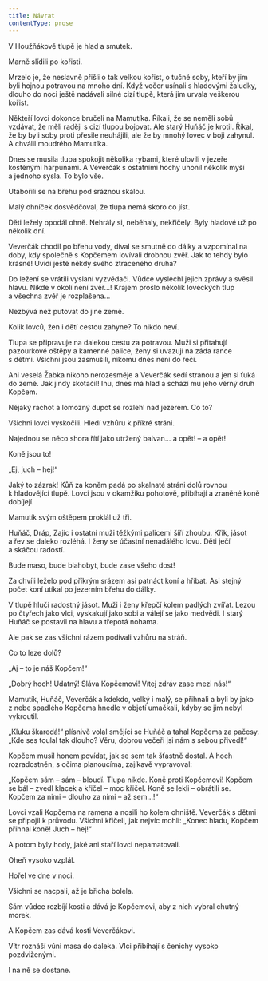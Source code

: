 ```yaml
---
title: Návrat
contentType: prose
---
```


V Houžňákově tlupě je hlad a smutek.

Marně slídili po kořisti.

Mrzelo je, že neslavně přišli o tak velkou kořist, o tučné soby, kteří by jim byli hojnou potravou na mnoho dní. Když večer usínali s hladovými žaludky, dlouho do noci ještě nadávali silné cizí tlupě, která jim urvala veškerou kořist.

Někteří lovci dokonce bručeli na Mamutíka. Říkali, že se neměli sobů vzdávat, že měli raději s cizí tlupou bojovat. Ale starý Huňáč je krotil. Říkal, že by byli soby proti přesile neuhájili, ale že by mnohý lovec v boji zahynul. A chválil moudrého Mamutíka.

Dnes se musila tlupa spokojit několika rybami, které ulovili v jezeře kostěnými harpunami. A Veverčák s ostatními hochy uhonil několik myší a jednoho sysla. To bylo vše.

Utábořili se na břehu pod sráznou skálou.

Malý ohníček dosvědčoval, že tlupa nemá skoro co jíst.

Děti ležely opodál ohně. Nehrály si, neběhaly, nekřičely. Byly hladové už po několik dní.

Veverčák chodil po břehu vody, díval se smutně do dálky a vzpomínal na doby, kdy společně s Kopčemem lovívali drobnou zvěř. Jak to tehdy bylo krásné! Uvidí ještě někdy svého ztraceného druha?

Do ležení se vrátili vyslaní vyzvědači. Vůdce vyslechl jejich zprávy a svěsil hlavu. Nikde v okolí není zvěř…! Krajem prošlo několik loveckých tlup a všechna zvěř je rozplašena…

Nezbývá než putovat do jiné země.

Kolik lovců, žen i dětí cestou zahyne? To nikdo neví.

Tlupa se připravuje na dalekou cestu za potravou. Muži si přitahují pazourkové oštěpy a kamenné palice, ženy si uvazují na záda rance s dětmi. Všichni jsou zasmušilí, nikomu dnes není do řeči.

Ani veselá Žabka nikoho nerozesměje a Veverčák sedí stranou a jen si ťuká do země. Jak jindy skotačil! Inu, dnes má hlad a schází mu jeho věrný druh Kopčem.

Nějaký rachot a lomozný dupot se rozlehl nad jezerem. Co to?

Všichni lovci vyskočili. Hledí vzhůru k příkré stráni.

Najednou se něco shora řítí jako utržený balvan… a opět! – a opět!

Koně jsou to!

„Ej, juch – hej!“

Jaký to zázrak! Kůň za koněm padá po skalnaté stráni dolů rovnou k hladovějící tlupě. Lovci jsou v okamžiku pohotově, přibíhají a zraněné koně dobíjejí.

Mamutík svým oštěpem proklál už tři.

Huňáč, Dráp, Zajíc i ostatní muži těžkými palicemi šíří zhoubu. Křik, jásot a řev se daleko rozléhá. I ženy se účastní nenadálého lovu. Děti ječí a skáčou radostí.

Bude maso, bude blahobyt, bude zase všeho dost!

Za chvíli leželo pod příkrým srázem asi patnáct koní a hříbat. Asi stejný počet koní utíkal po jezerním břehu do dálky.

V tlupě hlučí radostný jásot. Muži i ženy křepčí kolem padlých zvířat. Lezou po čtyřech jako vlci, vyskakují jako sobi a válejí se jako medvědi. I starý Huňáč se postavil na hlavu a třepotá nohama.

Ale pak se zas všichni rázem podívali vzhůru na stráň.

Co to leze dolů?

„Aj – to je náš Kopčem!“

„Dobrý hoch! Udatný! Sláva Kopčemovi! Vítej zdráv zase mezi nás!“

Mamutík, Huňáč, Veverčák a kdekdo, velký i malý, se přihnali a byli by jako z nebe spadlého Kopčema hnedle v objetí umačkali, kdyby se jim nebyl vykroutil.

„Kluku škaredá!“ plísnivě volal smějící se Huňáč a tahal Kopčema za pačesy. „Kde ses toulal tak dlouho? Věru, dobrou večeři jsi nám s sebou přivedl!“

Kopčem musil honem povídat, jak se sem tak šťastně dostal. A hoch rozradostněn, s očima planoucíma, zajíkavě vypravoval:

„Kopčem sám – sám – bloudí. Tlupa nikde. Koně proti Kopčemovi! Kopčem se bál – zvedl klacek a křičel – moc křičel. Koně se lekli – obrátili se. Kopčem za nimi – dlouho za nimi – až sem…!“

Lovci vzali Kopčema na ramena a nosili ho kolem ohniště. Veverčák s dětmi se připojil k průvodu. Všichni křičeli, jak nejvíc mohli: „Konec hladu, Kopčem přihnal koně! Juch – hej!“

A potom byly hody, jaké ani staří lovci nepamatovali.

Oheň vysoko vzplál.

Hořel ve dne v noci.

Všichni se nacpali, až je břicha bolela.

Sám vůdce rozbíjí kosti a dává je Kopčemovi, aby z nich vybral chutný morek.

A Kopčem zas dává kosti Veverčákovi.

Vítr roznáší vůni masa do daleka. Vlci přibíhají s čenichy vysoko pozdviženými.

I na ně se dostane.
